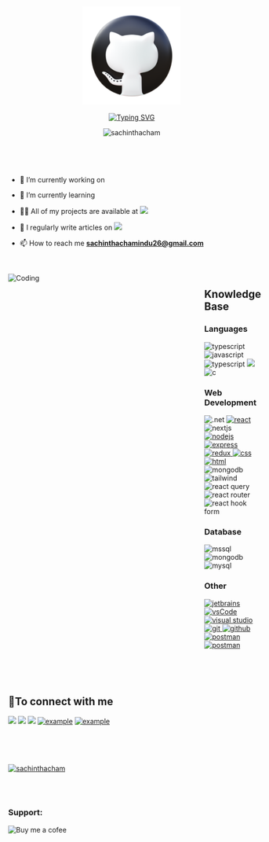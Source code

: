 <div align=center>
    <img src="https://raw.githubusercontent.com/hungpham3112/hungpham3112/main/assets/github.png" alt="github 3d icon" height="200">
</div>

<div align="center">

[![Typing SVG](https://readme-typing-svg.herokuapp.com?font=Fira+Code&size=23&pause=1000&center=true&vCenter=true&width=435&lines=I'm++Sachintha+Chamindu;Passionate+Full+Stack+Developer;Enthusiastic+learner)](https://git.io/typing-svg)

</div>





<p align="center"> <img src="https://komarev.com/ghpvc/?username=sachinthacham&label=Profile%20views&color=0e75b6&style=flat" alt="sachinthacham" /> </p>

<br>
<br>
<br>



- 🔭 I’m currently working on [<img src="https://img.shields.io/badge/LearnGate%20(School%20Management%20System)-white?style=for-the-badge&color=15616d" alt=""/>](https://github.com/sachinthacham/learngate-web2)

- 🌱 I’m currently learning <img src="https://img.shields.io/badge/ASP.Net%20Core%20%7C%20NextJS%20-%20white?style=for-the-badge&color=0077b6" alt=""/>

- 👨‍💻 All of my projects are available at  [<img src ="https://img.shields.io/badge/My portfolio-%23.svg?&style=for-the-badge&logo=&logoColor=white%22">](https://www.sachinthachamindu.me/)

- 📝 I regularly write articles on [<img src="https://img.shields.io/badge/Medium-white?style=for-the-badge&logo=Medium&logoColor=white&color=4a4e69"/>](https://medium.com/@sachinthachamindu26)

- 📫 How to reach me **sachinthachamindu26@gmail.com**
  <br>
  <br>
  <br>
  
<div style="display: flex; align-items: flex-start;">
  <!-- Left side: Image -->
  <div style="flex: 1;display: flex; align-items:center;justify-content:center">
   <img align="right" alt="Coding" width="400" src="https://user-images.githubusercontent.com/74038190/229223263-cf2e4b07-2615-4f87-9c38-e37600f8381a.gif">
  </div>

  <!-- Right side: Knowledge Base Section -->
  <div style="flex: 1; text-align: left;">
   <h2 align="left">Knowledge Base</h2> 
         <h3 align="left">Languages</h3>
    <p align="left">
         <a target="_blank"> 
      <img src="https://img.shields.io/badge/c%23%20programming-white?style=for-the-badge&logo=c%23&logoSize=100&color=blue"
      alt="typescript"/>
      </a>
          <a target="_blank"> 
          <img src="https://img.shields.io/badge/Javascript-F7DF1E.svg?style=for-the-badge&logo=javascript&logoColor=black"
      alt="javascript"/> 
      </a>
    <a target="_blank"> 
      <img src="https://img.shields.io/badge/typescript-3178C6.svg?style=for-the-badge&logo=typescript&logoColor=white"
      alt="typescript"/>
      </a>
      <a target="_blank"> 
         <img src="https://img.shields.io/badge/Java-007396.svg?style=for-the-badge&logo=java&logoColor=white" 
      </a>
      <a target="_blank"> 
        <img src="https://img.shields.io/badge/C%20programming-A8B9CC.svg?style=for-the-badge&logo=c&logoColor=white"
      alt="c"/> 
      </a>
    </p>
    <h3 align="left">Web Development</h3>
    <p align="left">
    <a target="_blank"> 
        <img src="https://img.shields.io/badge/.NET-white?style=for-the-badge&logo=.NET&labelColor=%23512BD4&color=%23512BD4" alt=".net"/> 
      </a>
      <a href="https://spring.io/" target="_blank"> 
        <img src="https://img.shields.io/badge/reactjs-61DAFB.svg?style=for-the-badge&logo=react&logoColor=black"
      alt="react"/> 
      </a>
        <a target="_blank"> 
        <img src="https://img.shields.io/badge/Next-black?style=for-the-badge&logo=next.js&logoColor=white" alt="nextjs"/> 
      </a>
          <a href="https://graphql.org" target="_blank">
         <img src="https://img.shields.io/badge/node.js-339933.svg?style=for-the-badge&logo=nodedotjs&logoColor=white"
      alt="nodejs"/> 
      </a>
      <a href="https://kubernetes.io" target="_blank"> 
        <img src="https://img.shields.io/badge/express-000000.svg?style=for-the-badge&logo=express&logoColor=white"
      alt="express" />
      </a>
      <a href="https://hibernate.org/" target="_blank"> 
        <img src="https://img.shields.io/badge/redux-764ABC.svg?style=for-the-badge&logo=redux&logoColor=white" alt="redux"/> 
      </a>
     <a href="https://kubernetes.io" target="_blank"> 
        <img src="https://img.shields.io/badge/CSS-239120?&style=for-the-badge&logo=css3&logoColor=white" alt="css"/>
      </a>
         <a href="https://www.jenkins.io" target="_blank"> 
        <img src="https://img.shields.io/badge/HTML5-E34F26?style=for-the-badge&logo=html5&logoColor=white" alt="html"/> 
      </a>
       </a>
         <a target="_blank"> 
        <img src="https://img.shields.io/badge/npm-CB3837?style=for-the-badge&logo=npm&logoColor=white" alt="mongodb"/> 
      </a> 
     </a>
      <a target="_blank"> 
        <img src="https://img.shields.io/badge/tailwindcss-%2338B2AC.svg?style=for-the-badge&logo=tailwind-css&logoColor=white" alt="tailwind"/> 
      </a>
     <a target="_blank"> 
        <img src="https://img.shields.io/badge/-React%20Query-FF4154?style=for-the-badge&logo=react%20query&logoColor=white" alt="react query"/> 
      </a>
       <a target="_blank"> 
        <img src="https://img.shields.io/badge/React_Router-CA4245?style=for-the-badge&logo=react-router&logoColor=white" alt="react router"/> 
      </a>
        <a target="_blank"> 
        <img src="https://img.shields.io/badge/React%20Hook%20Form-%23EC5990.svg?style=for-the-badge&logo=reacthookform&logoColor=white" alt="react hook form"/> 
      </a>
      
</p>
    <h3 align="left">Database</h3>
    <p align="left">
          <a target="_blank"> 
        <img src="https://img.shields.io/badge/Microsoft%20SQL-white?style=for-the-badge&logo=.&color=%23c30000" alt="mssql"/> 
      </a>
      <a target="_blank"> 
        <img src="https://img.shields.io/badge/mongodb-47A248.svg?style=for-the-badge&logo=mongodb&logoColor=white" alt="mongodb"/> 
      </a> 
      <a target="_blank"> 
        <img src="https://img.shields.io/badge/MySQL-005C84?style=for-the-badge&logo=mysql&logoColor=white" alt="mysql"/> 
      </a>
    
</p>
    <h3 align="left">Other</h3>
    <p align="left">
      <a href="https://aws.amazon.com/" target="_blank">
       <img src="https://img.shields.io/badge/jetbrains%20IDE-000000.svg?style=for-the-badge&logo=jetbrains&logoColor=white" alt="jetbrains" />
      </a>
      <a href="https://cloud.google.com/" target="_blank">
         <img src="https://img.shields.io/badge/vscode-007ACC.svg?style=for-the-badge&logo=visualstudiocode&logoColor=white" alt="vsCode"/> 
      </a>
    <a href="https://cloud.google.com/" target="_blank">
         <img src="https://img.shields.io/badge/Visual%20Studio%20-white?style=for-the-badge&logo=.&color=%23512BD4" alt="visual studio"/> 
      </a>
        <a href="https://git-scm.com/" target="_blank">
        <img src="https://img.shields.io/badge/git-F05032.svg?style=for-the-badge&logo=git&logoColor=white" alt="git"/>
      </a>
      <a href="https://github.com/bindian0509" target="_blank">
        <img src="https://img.shields.io/badge/github-181717.svg?style=for-the-badge&logo=github&logoColor=white" alt="github" />
      </a>
          <a href="https://gitlab.com/bindian0509" target="_blank">
        <img src="https://img.shields.io/badge/Swagger-white?style=for-the-badge&logo=swagger&logoColor=black&color=%2385EA2D" alt="postman"/>
      </a>
      <a href="https://gitlab.com/bindian0509" target="_blank">
        <img src="https://img.shields.io/badge/postman-FF6C37.svg?style=for-the-badge&logo=postman&logoColor=white" alt="postman"/>
      </a>
        

  </p>
   
  </div>
</div>
<br>
<br>
<br>

<h2>🤝To connect with me</h2>





<p align = "center">
 
[<img src ="https://img.shields.io/badge/portfolio-%23.svg?&style=for-the-badge&logo=&logoColor=white%22">](https://www.sachinthachamindu.me/)
[<img src="https://img.shields.io/badge/medium-%2312100E.svg?&style=for-the-badge&logo=medium&logoColor=white" />](https://medium.com/@sachinthachamindu26)
[<img src="https://img.shields.io/badge/linkedin-%230077B5.svg?&style=for-the-badge&logo=linkedin&logoColor=white" />](https://www.linkedin.com/in/sachinthacham/)
[<img src="https://img.shields.io/badge/Hackerrank-00EA64.svg?style=for-the-badge&logo=hackerrank&logoColor=black" alt="example"/>](https://www.hackerrank.com/profile/sachinthachamin1)
[<img src="https://img.shields.io/badge/Sololearn-white?style=for-the-badge&logo=Sololearn&logoColor=white&color=%23149EF2" alt="example"/>](https://www.sololearn.com/en/profile/31368471)

</p>
<br>
<br>
<br>

<p align="left"> <a href="https://github.com/ryo-ma/github-profile-trophy"><img src="https://github-profile-trophy.vercel.app/?username=sachinthacham" alt="sachinthacham" /></a> </p>




</div>
<br>
<br>
<h3 align="left">Support:</h3>
<p><a href="https://www.buymeacoffee.com/Buy me a cofee"> <img align="left" src="https://cdn.buymeacoffee.com/buttons/v2/default-yellow.png" height="50" width="210" alt="Buy me a cofee" /></a></p><br><br>

